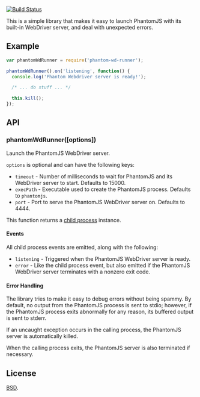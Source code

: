 [![Build Status](https://travis-ci.org/toolness/phantom-wd-runner.png?branch=master)](https://travis-ci.org/toolness/phantom-wd-runner)

This is a simple library that makes it easy to launch
PhantomJS with its built-in WebDriver server, and deal with
unexpected errors.

## Example

```javascript
var phantomWdRunner = require('phantom-wd-runner');

phantomWdRunner().on('listening', function() {
  console.log('Phantom Webdriver server is ready!');

  /* ... do stuff ... */

  this.kill();
});
```

## API

### phantomWdRunner([options])

Launch the PhantomJS WebDriver server.

`options` is optional and can have the following keys:

* `timeout` - Number of milliseconds to wait for PhantomJS and its
  WebDriver server to start. Defaults to 15000.
* `execPath` - Executable used to create the PhantomJS process. Defaults
  to `phantomjs`.
* `port` - Port to serve the PhantomJS WebDriver server on. Defaults to
  4444.

This function returns a [child process][] instance.

#### Events

All child process events are emitted, along with the following:

* `listening` - Triggered when the PhantomJS WebDriver server is ready.
* `error` - Like the child process event, but also emitted if the
  PhantomJS WebDriver server terminates with a nonzero exit code.

#### Error Handling

The library tries to make it easy to debug errors without being 
spammy. By default, no output from the PhantomJS process is sent to
stdio; however, if the PhantomJS process exits abnormally for any reason,
its buffered output is sent to stderr.

If an uncaught exception occurs in the calling process, the PhantomJS
server is automatically killed.

When the calling process exits, the PhantomJS server is also terminated
if necessary.

## License

[BSD][].

  [child process]: http://nodejs.org/api/child_process.html
  [BSD]: http://opensource.org/licenses/BSD-2-Clause
